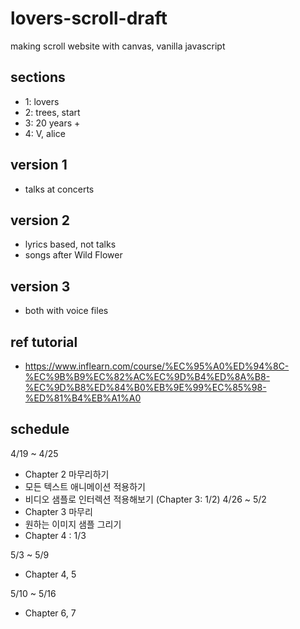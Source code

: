 # lovers-scroll-draft
making scroll website with canvas, vanilla javascript

## sections
- 1: lovers
- 2: trees, start
- 3: 20 years +
- 4: V, alice

## version 1
- talks at concerts

## version 2
- lyrics based, not talks
- songs after Wild Flower

## version 3
- both with voice files

## ref tutorial
- https://www.inflearn.com/course/%EC%95%A0%ED%94%8C-%EC%9B%B9%EC%82%AC%EC%9D%B4%ED%8A%B8-%EC%9D%B8%ED%84%B0%EB%9E%99%EC%85%98-%ED%81%B4%EB%A1%A0

## schedule

4/19 ~ 4/25
- Chapter 2 마무리하기
- 모든 텍스트 애니메이션 적용하기
- 비디오 샘플로 인터렉션 적용해보기 (Chapter 3: 1/2)
4/26 ~ 5/2
- Chapter 3 마무리
- 원하는 이미지 샘플 그리기
- Chapter 4 : 1/3

5/3 ~ 5/9
- Chapter 4, 5

5/10 ~ 5/16
- Chapter 6, 7